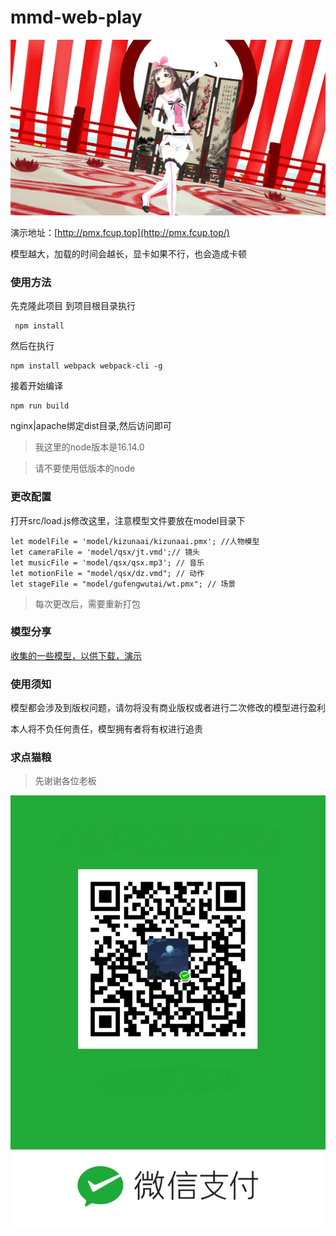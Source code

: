 # mmd-web-play 

![demo](./demo.png)

演示地址：[http://pmx.fcup.top](http://pmx.fcup.top/)

模型越大，加载的时间会越长，显卡如果不行，也会造成卡顿

### 使用方法

先克隆此项目 到项目根目录执行

```
 npm install
```

 然后在执行

```
npm install webpack webpack-cli -g
```

接着开始编译

```
npm run build
```

nginx|apache绑定dist目录,然后访问即可

>我这里的node版本是16.14.0

>请不要使用低版本的node

### 更改配置
打开src/load.js修改这里，注意模型文件要放在model目录下
```
let modelFile = 'model/kizunaai/kizunaai.pmx'; //人物模型
let cameraFile = 'model/qsx/jt.vmd';// 镜头
let musicFile = 'model/qsx/qsx.mp3'; // 音乐
let motionFile = "model/qsx/dz.vmd"; // 动作
let stageFile = "model/gufengwutai/wt.pmx"; // 场景
```

>每次更改后，需要重新打包

### 模型分享

[收集的一些模型，以供下载，演示](http://mmd.fcup.top)

### 使用须知

模型都会涉及到版权问题，请勿将没有商业版权或者进行二次修改的模型进行盈利

本人将不负任何责任，模型拥有者将有权进行追责

### 求点猫粮

>先谢谢各位老板

![demo](./donation.jpg)
